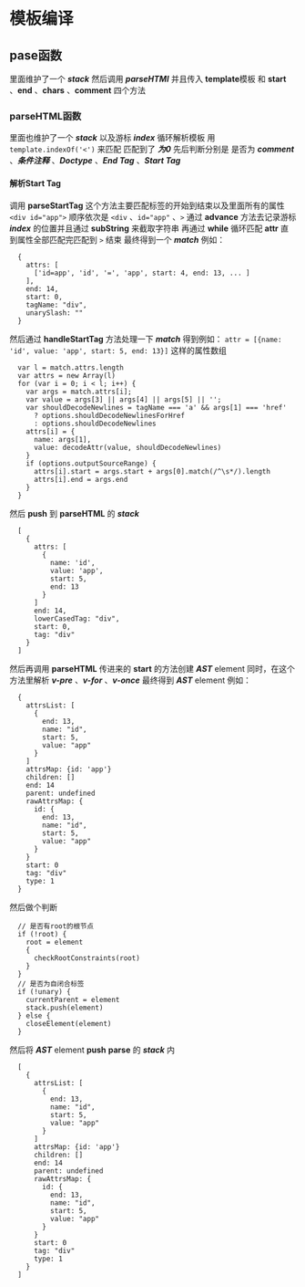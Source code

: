 # 模板编译
## pase函数

里面维护了一个 ***stack***  然后调用 ***parseHTMl*** 并且传入 **template**模板 和 **start** 、**end** 、**chars** 、**comment** 四个方法

### parseHTML函数

里面也维护了一个 ***stack***  以及游标 ***index*** 循环解析模板 用 `template.indexOf('<')` 来匹配 匹配到了 ***为0*** 先后判断分别是 是否为 ***comment*** 、***条件注释*** 、***Doctype*** 、***End Tag*** 、***Start Tag***

#### 解析Start Tag

调用 **parseStartTag** 这个方法主要匹配标签的开始到结束以及里面所有的属性 `<div id="app">` 顺序依次是 `<div` 、`id="app"` 、`>` 通过 **advance** 方法去记录游标 ***index*** 的位置并且通过 **subString** 来截取字符串 再通过 **while** 循环匹配 **attr** 直到属性全部匹配完匹配到 `>` 结束 最终得到一个 ***match*** 例如：
```
  {
    attrs: [
      ['id=app', 'id', '=', 'app', start: 4, end: 13, ... ]
    ],
    end: 14,
    start: 0,
    tagName: "div",
    unarySlash: ""
  }
```
然后通过 **handleStartTag** 方法处理一下 ***match*** 得到例如： `attr = [{name: 'id', value: 'app', start: 5, end: 13}]` 这样的属性数组
```
  var l = match.attrs.length
  var attrs = new Array(l)
  for (var i = 0; i < l; i++) {
    var args = match.attrs[i];
    var value = args[3] || args[4] || args[5] || '';
    var shouldDecodeNewlines = tagName === 'a' && args[1] === 'href'
      ? options.shouldDecodeNewlinesForHref
      : options.shouldDecodeNewlines
    attrs[i] = {
      name: args[1],
      value: decodeAttr(value, shouldDecodeNewlines)
    }
    if (options.outputSourceRange) {
      attrs[i].start = args.start + args[0].match(/^\s*/).length
      attrs[i].end = args.end
    }
  }
```
然后 **push** 到 **parseHTML** 的 ***stack*** 
```
  [
    {
      attrs: [
        {
          name: 'id', 
          value: 'app', 
          start: 5,
          end: 13
        }
      ]
      end: 14,
      lowerCasedTag: "div",
      start: 0,
      tag: "div"
    }
  ]
```
然后再调用 **parseHTML** 传进来的 **start** 的方法创建 ***AST*** element 同时，在这个方法里解析 ***v-pre*** 、***v-for*** 、***v-once*** 最终得到 ***AST*** element 例如：
```
  {
    attrsList: [
      {
        end: 13,
        name: "id",
        start: 5,
        value: "app"
      }
    ]
    attrsMap: {id: 'app'}
    children: []
    end: 14
    parent: undefined
    rawAttrsMap: {
      id: {
        end: 13,
        name: "id",
        start: 5,
        value: "app"
      }
    }
    start: 0
    tag: "div"
    type: 1
  }
```
然后做个判断
```
  // 是否有root的根节点
  if (!root) {
    root = element
    {
      checkRootConstraints(root)
    }
  }
  // 是否为自闭合标签
  if (!unary) {
    currentParent = element
    stack.push(element)
  } else {
    closeElement(element)
  }
```
然后将 ***AST*** element **push** **parse** 的 ***stack*** 内

```
  [
    {
      attrsList: [
        {
          end: 13,
          name: "id",
          start: 5,
          value: "app"
        }
      ]
      attrsMap: {id: 'app'}
      children: []
      end: 14
      parent: undefined
      rawAttrsMap: {
        id: {
          end: 13,
          name: "id",
          start: 5,
          value: "app"
        }
      }
      start: 0
      tag: "div"
      type: 1
    }
  ]
```